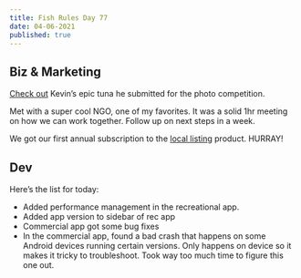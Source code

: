 ```yaml
---
title: Fish Rules Day 77
date: 04-06-2021
published: true
---
```


## Biz & Marketing

[Check out][1] Kevin’s epic tuna he submitted for the photo competition.

Met with a super cool NGO, one of my favorites.  It was a solid 1hr meeting on how we can work together.  Follow up on next steps in a week.

We got our first annual subscription to the [local listing][2] product.  HURRAY!  

## Dev

Here’s the list for today:
- Added performance management in the recreational app.
- Added app version to sidebar of rec app
- Commercial app got some bug fixes
- In the commercial app, found a bad crash that happens on some Android devices running certain versions.  Only happens on device so it makes it tricky to troubleshoot.  Took way too much time to figure this one out.

[1]:	https://www.notion.so/fishrules/Epic-Tuna-Kevin-9b0bcf249a9e45728ad3345e30de7794
[2]:	https://fishrulesapp.com/locallisting
